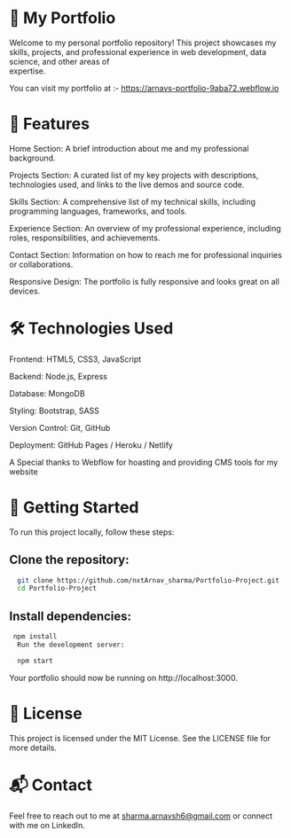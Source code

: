# 📁 My Portfolio

  Welcome to my personal portfolio repository! This project showcases my skills, projects, and professional experience in web development, data science, and other areas of     
   expertise.

   You can visit my portfolio at :- https://arnavs-portfolio-9aba72.webflow.io

# 🌟 Features

  Home Section: A brief introduction about me and my professional background.

  Projects Section: A curated list of my key projects with descriptions, technologies used, and links to the live demos and source code.
  
  Skills Section: A comprehensive list of my technical skills, including programming languages, frameworks, and tools.
  
  Experience Section: An overview of my professional experience, including roles, responsibilities, and achievements.
  
  Contact Section: Information on how to reach me for professional inquiries or collaborations.
  
  Responsive Design: The portfolio is fully responsive and looks great on all devices.
  
  
# 🛠️ Technologies Used

  Frontend: HTML5, CSS3, JavaScript
  
  Backend: Node.js, Express
  
  Database: MongoDB
  
  Styling: Bootstrap, SASS
  
  Version Control: Git, GitHub
  
  Deployment: GitHub Pages / Heroku / Netlify
  
  
  A Special thanks to Webflow for hoasting and providing CMS tools for my website
  

  
# 🚀 Getting Started

  To run this project locally, follow these steps:

  ## Clone the repository:
  
```bash
  git clone https://github.com/nxtArnav_sharma/Portfolio-Project.git
  cd Portfolio-Project 
  ```
  
  ## Install dependencies:
  

```bash
 npm install
  Run the development server:

  npm start
  ```
  Your portfolio should now be running on http://localhost:3000.

# 📄 License

This project is licensed under the MIT License. See the LICENSE file for more details.

# 📬 Contact

Feel free to reach out to me at sharma.arnavsh6@gmail.com or connect with me on LinkedIn.
